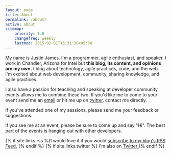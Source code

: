 ```yaml
---
layout: page
title: About
permalink: /about/
active: about
sitemap:
    priority: 1.0
    changefreq: weekly
    lastmod: 2015-02-01T16:31:30+05:30
---
```


My name is Justin James.  I'm a programmer, agile enthusiast, and speaker.  I work in Chandler, Arizona for Intel but **this blog, its content, and opinions are my own.** I blog about technology, agile practices, code, and the web.  I'm excited about web development, community, sharing knowledge, and agile practices.

I also have a passion for teaching and  speaking at developer community events allows me to combine these two. If you'd like me to come to your event send me an [email](mailto:digitaldrummerj@gmail.com) or hit me up on [twitter]({{site.links.twitter}}). contact me directly.

If you've attended one of my sessions, please send me your feedback or suggestions.

If you see me at an event, please be sure to come up and say "Hi".  The best part of the events is hanging out with other developers.

{% if site.links.rss %}I would love it if you would <a href="{{ site.links.rss }}"><i class="fa fa-rss"></i> subscribe to my blog's RSS Feed.</a> {% endif %} {% if site.links.twitter %}   I'm also on<a href="{{ site.links.twitter }}"> <i class="fa fa-twitter"></i> Twitter </a>{% endif %}